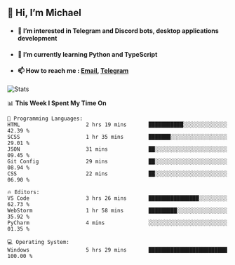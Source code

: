 ## 👋 Hi, I’m Michael
- #### 👀 I’m interested in Telegram and Discord bots, desktop applications development
- #### 🌱 I’m currently learning Python and TypeScript
- #### 📫 How to reach me : [Email](mailto:misha@kurapov.ru), [Telegram](https://t.me/mickr7)

![Stats](https://github-readme-stats.vercel.app/api?username=krpff&show_icons=true&theme=github_dark&hide_border=true&hide=issues&count_private=true&layout=compact)


<!--START_SECTION:waka-->
📊 **This Week I Spent My Time On** 

```text
💬 Programming Languages: 
HTML                     2 hrs 19 mins       ███████████░░░░░░░░░░░░░░   42.39 % 
SCSS                     1 hr 35 mins        ███████░░░░░░░░░░░░░░░░░░   29.01 % 
JSON                     31 mins             ██░░░░░░░░░░░░░░░░░░░░░░░   09.45 % 
Git Config               29 mins             ██░░░░░░░░░░░░░░░░░░░░░░░   08.94 % 
CSS                      22 mins             ██░░░░░░░░░░░░░░░░░░░░░░░   06.90 % 

🔥 Editors: 
VS Code                  3 hrs 26 mins       ████████████████░░░░░░░░░   62.73 % 
WebStorm                 1 hr 58 mins        █████████░░░░░░░░░░░░░░░░   35.92 % 
PyCharm                  4 mins              ░░░░░░░░░░░░░░░░░░░░░░░░░   01.35 % 

💻 Operating System: 
Windows                  5 hrs 29 mins       █████████████████████████   100.00 % 
```


<!--END_SECTION:waka-->
